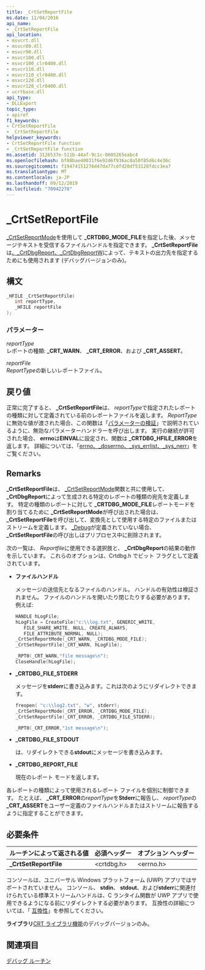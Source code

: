 ```yaml
---
title: _CrtSetReportFile
ms.date: 11/04/2016
api_name:
- _CrtSetReportFile
api_location:
- msvcrt.dll
- msvcr80.dll
- msvcr90.dll
- msvcr100.dll
- msvcr100_clr0400.dll
- msvcr110.dll
- msvcr110_clr0400.dll
- msvcr120.dll
- msvcr120_clr0400.dll
- ucrtbase.dll
api_type:
- DLLExport
topic_type:
- apiref
f1_keywords:
- CrtSetReportFile
- _CrtSetReportFile
helpviewer_keywords:
- CrtSetReportFile function
- _CrtSetReportFile function
ms.assetid: 3126537e-511b-44af-9c1c-0605265eabc4
ms.openlocfilehash: bf88bae40031f6e92d6f936ac8a50f85d6c4e36c
ms.sourcegitcommit: f19474151276d47da77cdfd20df53128fdcc3ea7
ms.translationtype: MT
ms.contentlocale: ja-JP
ms.lasthandoff: 09/12/2019
ms.locfileid: "70942278"
---
```

# <a name="_crtsetreportfile"></a>_CrtSetReportFile

[_CrtSetReportMode](crtsetreportmode.md)を使用して **_CRTDBG_MODE_FILE**を指定した後、メッセージテキストを受信するファイルハンドルを指定できます。 **_CrtSetReportFile**は[、_CrtDbgReport、_CrtDbgReportW](crtdbgreport-crtdbgreportw.md)によって、テキストの出力先を指定するためにも使用されます (デバッグバージョンのみ)。

## <a name="syntax"></a>構文

```C
_HFILE _CrtSetReportFile(
   int reportType,
   _HFILE reportFile
);
```

### <a name="parameters"></a>パラメーター

*reportType*<br/>
レポートの種類: **_CRT_WARN**、 **_CRT_ERROR**、および **_CRT_ASSERT**。

*reportFile*<br/>
*ReportType*の新しいレポートファイル。

## <a name="return-value"></a>戻り値

正常に完了すると、 **_CrtSetReportFile**は、 *reportType*で指定されたレポートの種類に対して定義されている前のレポートファイルを返します。 *ReportType*に無効な値が渡された場合、この関数は「[パラメーターの検証](../../c-runtime-library/parameter-validation.md)」で説明されているように、無効なパラメーターハンドラーを呼び出します。 実行の継続が許可された場合、 **errno**は**EINVAL**に設定され、関数は **_CRTDBG_HFILE_ERROR**を返します。 詳細については、「[errno、_doserrno、_sys_errlist、_sys_nerr](../../c-runtime-library/errno-doserrno-sys-errlist-and-sys-nerr.md)」をご覧ください。

## <a name="remarks"></a>Remarks

**_CrtSetReportFile**は、 [_CrtSetReportMode](crtsetreportmode.md)関数と共に使用して、 **_CrtDbgReport**によって生成される特定のレポートの種類の宛先を定義します。 特定の種類のレポートに対して **_CRTDBG_MODE_FILE**レポートモードを割り当てるために **_CrtSetReportMode**が呼び出された場合は、 **_CrtSetReportFile**を呼び出して、変換先として使用する特定のファイルまたはストリームを定義します。 [_Debug](../../c-runtime-library/debug.md)が定義されていない場合、 **_CrtSetReportFile**の呼び出しはプリプロセス中に削除されます。

次の一覧は、 *Reportfile*に使用できる選択肢と、 **_CrtDbgReport**の結果の動作を示しています。 これらのオプションは、Crtdbg.h でビット フラグとして定義されています。

- **ファイルハンドル**

   メッセージの送信先となるファイルのハンドル。 ハンドルの有効性は検証されません。 ファイルのハンドルを開いたり閉じたりする必要があります。 例えば:

   ```C
   HANDLE hLogFile;
   hLogFile = CreateFile("c:\\log.txt", GENERIC_WRITE,
      FILE_SHARE_WRITE, NULL, CREATE_ALWAYS,
      FILE_ATTRIBUTE_NORMAL, NULL);
   _CrtSetReportMode(_CRT_WARN, _CRTDBG_MODE_FILE);
   _CrtSetReportFile(_CRT_WARN, hLogFile);

   _RPT0(_CRT_WARN,"file message\n");
   CloseHandle(hLogFile);
   ```

- **_CRTDBG_FILE_STDERR**

   メッセージを**stderr**に書き込みます。これは次のようにリダイレクトできます。

   ```C
   freopen( "c:\\log2.txt", "w", stderr);
   _CrtSetReportMode(_CRT_ERROR, _CRTDBG_MODE_FILE);
   _CrtSetReportFile(_CRT_ERROR, _CRTDBG_FILE_STDERR);

   _RPT0(_CRT_ERROR,"1st message\n");
   ```

- **_CRTDBG_FILE_STDOUT**

   は、リダイレクトできる**stdout**にメッセージを書き込みます。

- **_CRTDBG_REPORT_FILE**

   現在のレポート モードを返します。

各レポートの種類によって使用されるレポート ファイルを個別に制御できます。 たとえば、 **_CRT_ERROR**の*reportType*を**Stderr**に報告し、 *reportType*の **_CRT_ASSERT**をユーザー定義のファイルハンドルまたはストリームに報告するように指定することができます。

## <a name="requirements"></a>必要条件

|ルーチンによって返される値|必須ヘッダー|オプション ヘッダー|
|-------------|---------------------|---------------------|
|**_CrtSetReportFile**|\<crtdbg.h>|\<errno.h>|

コンソールは、ユニバーサル Windows プラットフォーム (UWP) アプリではサポートされていません。 コンソール、 **stdin**、 **stdout**、および**stderr**に関連付けられている標準ストリームハンドルは、C ランタイム関数が UWP アプリで使用できるようになる前にリダイレクトする必要があります。 互換性の詳細については、「 [互換性](../../c-runtime-library/compatibility.md)」を参照してください。

**ライブラリ**[CRT ライブラリ機能](../../c-runtime-library/crt-library-features.md)のデバッグバージョンのみ。

## <a name="see-also"></a>関連項目

[デバッグ ルーチン](../../c-runtime-library/debug-routines.md)<br/>
